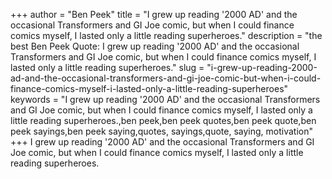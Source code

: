 +++
author = "Ben Peek"
title = "I grew up reading '2000 AD' and the occasional Transformers and GI Joe comic, but when I could finance comics myself, I lasted only a little reading superheroes."
description = "the best Ben Peek Quote: I grew up reading '2000 AD' and the occasional Transformers and GI Joe comic, but when I could finance comics myself, I lasted only a little reading superheroes."
slug = "i-grew-up-reading-2000-ad-and-the-occasional-transformers-and-gi-joe-comic-but-when-i-could-finance-comics-myself-i-lasted-only-a-little-reading-superheroes"
keywords = "I grew up reading '2000 AD' and the occasional Transformers and GI Joe comic, but when I could finance comics myself, I lasted only a little reading superheroes.,ben peek,ben peek quotes,ben peek quote,ben peek sayings,ben peek saying,quotes, sayings,quote, saying, motivation"
+++
I grew up reading '2000 AD' and the occasional Transformers and GI Joe comic, but when I could finance comics myself, I lasted only a little reading superheroes.
